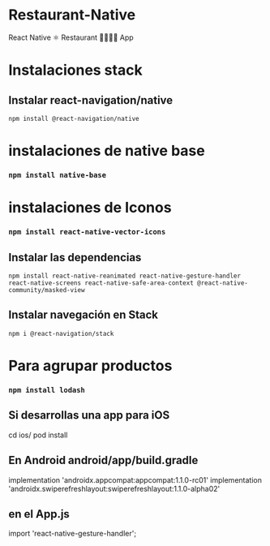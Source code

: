 # Restaurant-Native
React Native ⚛  Restaurant 🍔🌭🍟🍕  App


# Instalaciones stack
## Instalar react-navigation/native
`npm install @react-navigation/native`

# instalaciones de native base
### `npm install native-base`

# instalaciones de Iconos
### `npm install react-native-vector-icons`


## Instalar las dependencias
`npm install react-native-reanimated react-native-gesture-handler react-native-screens react-native-safe-area-context @react-native-community/masked-view`

## Instalar navegación en Stack

`npm i @react-navigation/stack`

# Para agrupar productos
### `npm install lodash`


## Si desarrollas una app para iOS 

cd ios/
pod install

## En Android android/app/build.gradle
implementation 'androidx.appcompat:appcompat:1.1.0-rc01'
implementation 'androidx.swiperefreshlayout:swiperefreshlayout:1.1.0-alpha02'

## en el App.js 
import 'react-native-gesture-handler';
